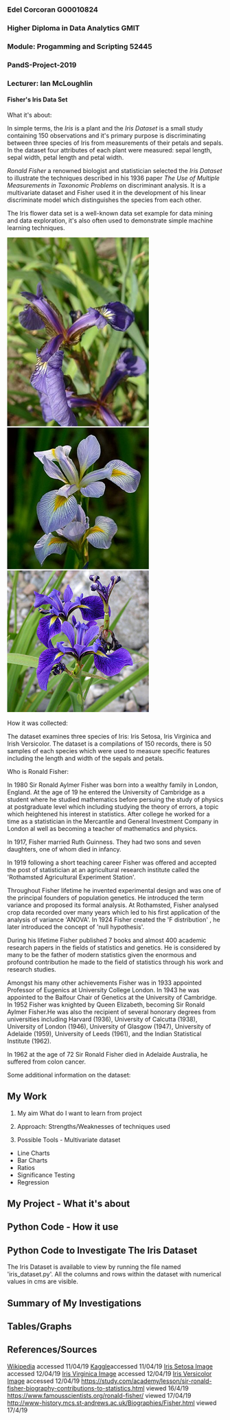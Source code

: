 
### Edel Corcoran G00010824
### Higher Diploma in Data Analytics GMIT
### Module: Progamming and Scripting 52445 
### PandS-Project-2019
### Lecturer: Ian McLoughlin


#### Fisher's Iris Data Set

What it's about:


In simple terms, the *Iris* is a plant and the *Iris Dataset* is a small study containing 150 observations and it's primary purpose is discriminating between three species of Iris from measurements of their petals and sepals. In the dataset four attributes of each plant were measured: sepal length, sepal width, petal length and petal width.

*Ronald Fisher* a renowned biologist and statistician selected the *Iris Dataset* to illustrate the techniques described in his 1936 paper *The Use of Multiple Measurements in Taxonomic Problems* on discriminant analysis. It is a multivariate dataset and Fisher used it in the development of his linear discriminate model which distinguishes the species from each other. 

The Iris flower data set is a well-known data set example for data mining and data exploration, it's also often used to demonstrate simple machine learning techniques.


![alt text](https://github.com/edelcorcoran/PandS-Project-2019/blob/master/Images/Iris_setosa.jpg) 
![alt text](https://github.com/edelcorcoran/PandS-Project-2019/blob/master/Images/Iris_virginica.jpg)
![alt text ](https://github.com/edelcorcoran/PandS-Project-2019/blob/master/Images/Iris_versicolor.jpg)


How it was collected:

The dataset examines three species of Iris: Iris Setosa, Iris Virginica and Irish Versicolor. The dataset is a compilations of 150 records, there is 50 samples of each species which were used to measure specific features including the length and width of the sepals and petals. 




Who is Ronald Fisher:


In 1980 Sir Ronald Aylmer Fisher was born into a wealthy family in London, England. At the age of 19 he entered the University of Cambridge as a student where he studied mathematics before persuing the study of physics at postgraduate level which including studying the theory of errors, a topic which heightened his interest in statistics. After college he worked for a time as a statistician in the Mercantile and General Investment Company in London al well as becoming a teacher of mathematics and physics. 


In 1917, Fisher married Ruth Guinness. They had two sons and seven daughters, one of whom died in infancy.

In 1919 following a short teaching career Fisher was offered and accepted the post of statistician at an agricultural research institute called the 'Rothamsted Agricultural Experiment Station'. 

Throughout Fisher lifetime he invented experimental design and was one of the principal founders of population genetics. He introduced the term variance and proposed its formal analysis. At Rothamsted, Fisher analysed crop data recorded over many years which led to his first application of the analysis of variance 'ANOVA'. In 1924 Fisher created the 'F distribution' , he later introduced the concept of 'null hypothesis'.

During his lifetime Fisher published 7 books and almost 400 academic research papers in the fields of statistics and genetics. He is considered by many to be the father of modern statistics given the enormous and profound contribution he made to the field of statistics through his work and research studies. 

Amongst his many other achievements Fisher was in 1933 appointed Professor of Eugenics at University College London. In 1943 he was appointed to the Balfour Chair of Genetics at the University of Cambridge. In 1952 Fisher was knighted by Queen Elizabeth, becoming Sir Ronald Aylmer Fisher.He was also the recipient of several honorary degrees from universities including Harvard (1936), University of Calcutta (1938), University of London (1946), University of Glasgow (1947), University of Adelaide (1959), University of Leeds (1961), and the Indian Statistical Institute (1962). 

In 1962 at the age of 72 Sir Ronald Fisher died in Adelaide Australia, he suffered from colon cancer.

Some additional information on the dataset:

## My Work

1. My aim
What do I want to learn from project

2. Approach:
Strengths/Weaknesses of techniques used

3. Possible Tools - Multivariate dataset
* Line Charts
* Bar Charts
* Ratios
* Significance Testing
* Regression

## My Project - What it's about

## Python Code - How it use


## Python Code to Investigate The Iris Dataset

The Iris Dataset is available to view by running the file named 'iris_dataset.py'. All the columns and rows within the dataset with numerical values in cms are visible.


## Summary of My Investigations


## Tables/Graphs


## References/Sources

[Wikipedia](https://en.wikipedia.org/wiki/Iris_flower_data_set) accessed 11/04/19
[Kaggle](https://www.kaggle.com/uciml/iris)accessed 11/04/19
[Iris Setosa Image](https://en.wikipedia.org/wiki/Iris_setosa) accessed 12/04/19
[Iris Virginica Image](https://en.wikipedia.org/wiki/Iris_virginica) accessed 12/04/19
[Iris Versicolor Image](https://en.wikipedia.org/wiki/Iris_versicolor) accessed 12/04/19
https://study.com/academy/lesson/sir-ronald-fisher-biography-contributions-to-statistics.html viewed 16/4/19
https://www.famousscientists.org/ronald-fisher/ viewed 17/04/19
http://www-history.mcs.st-andrews.ac.uk/Biographies/Fisher.html viewed 17/4/19

